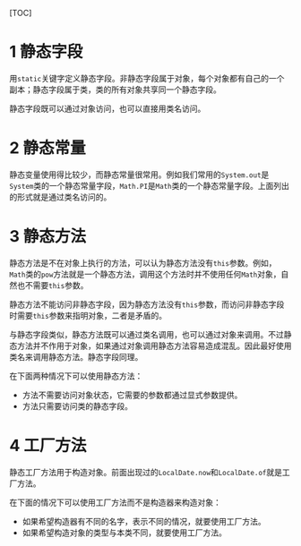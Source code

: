 [TOC]
# 1 静态字段
用`static`关键字定义静态字段。非静态字段属于对象，每个对象都有自己的一个副本；静态字段属于类，类的所有对象共享同一个静态字段。

静态字段既可以通过对象访问，也可以直接用类名访问。
# 2 静态常量
静态变量使用得比较少，而静态常量很常用。例如我们常用的`System.out`是`System`类的一个静态常量字段，`Math.PI`是`Math`类的一个静态常量字段。上面列出的形式就是通过类名访问的。
# 3 静态方法
静态方法是不在对象上执行的方法，可以认为静态方法没有`this`参数。例如，`Math`类的`pow`方法就是一个静态方法，调用这个方法时并不使用任何`Math`对象，自然也不需要`this`参数。

静态方法不能访问非静态字段，因为静态方法没有`this`参数，而访问非静态字段时需要`this`参数来指明对象，二者是矛盾的。

与静态字段类似，静态方法既可以通过类名调用，也可以通过对象来调用。不过静态方法并不作用于对象，如果通过对象调用静态方法容易造成混乱。因此最好使用类名来调用静态方法。静态字段同理。

在下面两种情况下可以使用静态方法：

 - 方法不需要访问对象状态，它需要的参数都通过显式参数提供。
 - 方法只需要访问类的静态字段。
# 4 工厂方法
静态工厂方法用于构造对象。前面出现过的`LocalDate.now`和`LocalDate.of`就是工厂方法。

在下面的情况下可以使用工厂方法而不是构造器来构造对象：

 - 如果希望构造器有不同的名字，表示不同的情况，就要使用工厂方法。
 - 如果希望构造对象的类型与本类不同，就要使用工厂方法。
